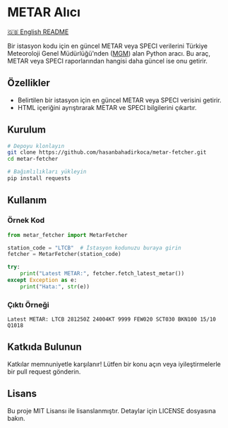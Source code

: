 # METAR Alıcı

[🇬🇧 English README](README.md)

Bir istasyon kodu için en güncel METAR veya SPECI verilerini Türkiye Meteoroloji Genel Müdürlüğü'nden ([MGM](https://rasat.mgm.gov.tr)) alan Python aracı. Bu araç, METAR veya SPECI raporlarından hangisi daha güncel ise onu getirir.

## Özellikler
- Belirtilen bir istasyon için en güncel METAR veya SPECI verisini getirir.
- HTML içeriğini ayrıştırarak METAR ve SPECI bilgilerini çıkartır.

## Kurulum

```bash
# Depoyu klonlayın
git clone https://github.com/hasanbahadirkoca/metar-fetcher.git
cd metar-fetcher

# Bağımlılıkları yükleyin
pip install requests
```

## Kullanım

### Örnek Kod

```python
from metar_fetcher import MetarFetcher

station_code = "LTCB"  # İstasyon kodunuzu buraya girin
fetcher = MetarFetcher(station_code)

try:
    print("Latest METAR:", fetcher.fetch_latest_metar())
except Exception as e:
    print("Hata:", str(e))
```

### Çıktı Örneği

```
Latest METAR: LTCB 281250Z 24004KT 9999 FEW020 SCT030 BKN100 15/10 Q1018
```

## Katkıda Bulunun
Katkılar memnuniyetle karşılanır! Lütfen bir konu açın veya iyileştirmelerle bir pull request gönderin.

## Lisans
Bu proje MIT Lisansı ile lisanslanmıştır. Detaylar için LICENSE dosyasına bakın.
